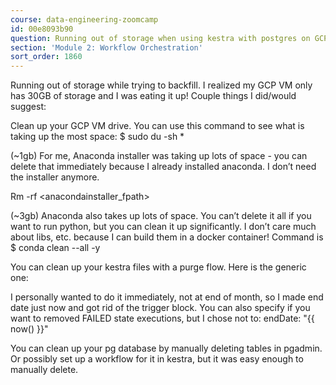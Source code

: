 ```yaml
---
course: data-engineering-zoomcamp
id: 00e8093b90
question: Running out of storage when using kestra with postgres on GCP VM
section: 'Module 2: Workflow Orchestration'
sort_order: 1860
---
```


Running out of storage while trying to backfill. I realized my GCP VM only has 30GB of storage and I was eating it up! Couple things I did/would suggest:

Clean up your GCP VM drive. You can use this command to see what is taking up the most space:  $ sudo du -sh *

(~1gb) For me, Anaconda installer was taking up lots of space - you can delete that immediately because I already installed anaconda. I don’t need the installer anymore.

Rm -rf  <anacondainstaller_fpath>

(~3gb) Anaconda also takes up lots of space. You can’t delete it all if you want to run python, but you can clean it up significantly. I don’t care much about libs, etc. because I can build them in a docker container! Command is $ conda clean --all -y

You can clean up your kestra files with a purge flow. Here is the generic one:

I personally wanted to do it immediately, not at end of month, so I made end date just now and got rid of the trigger block. You can also specify if you want to removed FAILED state executions, but I chose not to: endDate: "{{ now() }}"

You can clean up your pg database by manually deleting tables in pgadmin. Or possibly set up a workflow for it in kestra, but it was easy enough to manually delete.

